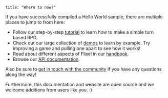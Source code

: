 ```
title: "Where to now?"
```

If you have successfully compiled a Hello World sample, there are multiple places to jump to from here:

- Follow our step-by-step [tutorial](/tutorial/) to learn how to make a simple turn based RPG.
- Check out our large collection of [demos](/demos/) to learn by example. Try improving a game and pulling one apart to see how it works!
- Read about different aspects of Flixel in our [handbook](/handbook).
- Browse our [API documentation](http://api.haxeflixel.com/).

Also be sure to [get in touch with the community](/documentation/community/) if you have any questions along the way!

Furthermore, this documentation and website are open source and we welcome additions from users like you. :)
